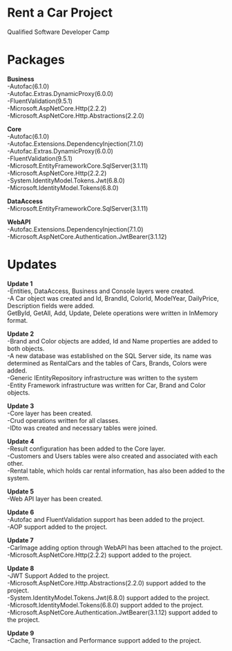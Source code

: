 # Rent a Car Project
Qualified Software Developer Camp

# Packages
<b>Business</b><br>
-Autofac(6.1.0)<br>
-Autofac.Extras.DynamicProxy(6.0.0)<br>
-FluentValidation(9.5.1)<br>
-Microsoft.AspNetCore.Http(2.2.2)<br>
-Microsoft.AspNetCore.Http.Abstractions(2.2.0)<br>

<b>Core</b><br>
-Autofac(6.1.0)<br>
-Autofac.Extensions.DependencyInjection(7.1.0)<br>
-Autofac.Extras.DynamicProxy(6.0.0)<br>
-FluentValidation(9.5.1)<br>
-Microsoft.EntityFrameworkCore.SqlServer(3.1.11)<br>
-Microsoft.AspNetCore.Http(2.2.2)<br>
-System.IdentityModel.Tokens.Jwt(6.8.0)<br>
-Microsoft.IdentityModel.Tokens(6.8.0)<br>

<b>DataAccess</b><br>
-Microsoft.EntityFrameworkCore.SqlServer(3.1.11)<br>

<b>WebAPI</b><br>
-Autofac.Extensions.DependencyInjection(7.1.0)<br>
-Microsoft.AspNetCore.Authentication.JwtBearer(3.1.12)<br>

# Updates<br>
<b>Update 1</b><br>
-Entities, DataAccess, Business and Console layers were created.<br>
-A Car object was created and Id, BrandId, ColorId, ModelYear, DailyPrice, Description fields were added.<br>
GetById, GetAll, Add, Update, Delete operations were written in InMemory format.<br>

<b>Update 2</b><br>
-Brand and Color objects are added, Id and Name properties are added to both objects.<br>
-A new database was established on the SQL Server side, its name was determined as RentalCars and the tables of Cars, Brands, Colors were added.<br>
-Generic IEntityRepository infrastructure was written to the system<br>
-Entity Framework infrastructure was written for Car, Brand and Color objects.<br>

<b>Update 3</b><br>
-Core layer has been created.<br>
-Crud operations written for all classes.<br>
-IDto was created and necessary tables were joined.<br>

<b>Update 4</b><br>
-Result configuration has been added to the Core layer.<br>
-Customers and Users tables were also created and associated with each other.<br>
-Rental table, which holds car rental information, has also been added to the system.<br>

<b>Update 5</b><br>
-Web API layer has been created.<br>

<b>Update 6</b><br>
-Autofac and FluentValidation support has been added to the project.<br>
-AOP support added to the project.<br>

<b>Update 7</b><br>
-CarImage adding option through WebAPI has been attached to the project.<br>
-Microsoft.AspNetCore.Http(2.2.2) support added to the project.

<b>Update 8</b><br>
-JWT Support Added to the project.<br>
-Microsoft.AspNetCore.Http.Abstractions(2.2.0) support added to the project.<br>
-System.IdentityModel.Tokens.Jwt(6.8.0) support added to the project.<br>
-Microsoft.IdentityModel.Tokens(6.8.0) support added to the project.<br>
-Microsoft.AspNetCore.Authentication.JwtBearer(3.1.12) support added to the project.<br>

<b>Update 9</b><br>
-Cache, Transaction and Performance support added to the project.<br>

